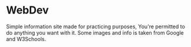 # WebDev
Simple information site made for practicing purposes, You're permitted to do anything you want with it.
Some images and info is taken from Google and W3Schools.
